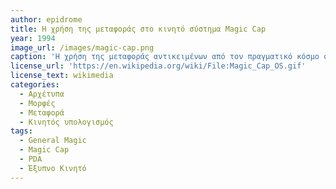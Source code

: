 ```yaml
---
author: epidrome
title: Η χρήση της μεταφοράς στο κινητό σύστημα Magic Cap 
year: 1994
image_url: /images/magic-cap.png
caption: 'Η χρήση της μεταφοράς αντικειμένων από τον πραγματικό κόσμο στο λειτουργικό σύστημα Magic Cap του φορητού υπολογιστή επικοινωνίας της General Magic είναι εμπνευσμένη από την επιτυχία που είχαν οι ανάλογες μεταφορές στον επιτραπέζιο υπολογιστή, αν και σε αυτήν την περίπτωση δεν μεταφράστηκαν σε αντίστοιχη εμπορική επιτυχία.'
license_url: 'https://en.wikipedia.org/wiki/File:Magic_Cap_OS.gif'
license_text: wikimedia
categories:
  - Αρχέτυπα 
  - Μορφές
  - Μεταφορά
  - Κινητός υπολογισμός
tags:
  - General Magic
  - Magic Cap
  - PDA
  - Έξυπνο Κινητό
---
```

